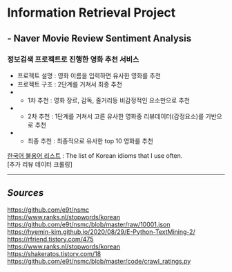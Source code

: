 # Information Retrieval Project
## - Naver Movie Review Sentiment Analysis

### 정보검색 프로젝트로 진행한 영화 추천 서비스
- 프로젝트 설명 : 영화 이름을 입력하면 유사한 영화를 추천
- 프로젝트 구조 : 2단계를 거쳐서 최종 추천
- - 1차 추천 : 영화 장르, 감독, 줄거리등 비감정적인 요소만으로 추천
- - 2차 추천 : 1단계를 거쳐서 고른 유사한 영화중 리뷰데이터(감정요소)를 기반으로 추천
- - 최종 추천 : 최종적으로 유사한 top 10 영화를 추천

[한국어 불용어 리스트](https://github.com/nooblette/SentimentAnalysis/blob/main/K_Stopword.txt) : The list of Korean idioms that I use often.  
[추가 리뷰 데이터 크롤링]
  
  
--------------------------------------------------------------------------------
## *Sources*  
https://github.com/e9t/nsmc  
https://www.ranks.nl/stopwords/korean  
https://github.com/e9t/nsmc/blob/master/raw/10001.json  
https://hyemin-kim.github.io/2020/08/29/E-Python-TextMining-2/  
https://rfriend.tistory.com/475  
https://www.ranks.nl/stopwords/korean  
https://shakeratos.tistory.com/18  
https://github.com/e9t/nsmc/blob/master/code/crawl_ratings.py  
